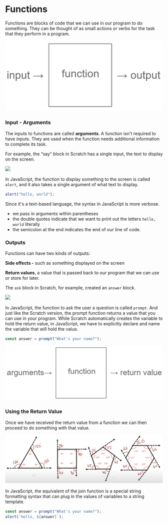 # Functions

Functions are blocks of code that we can use in our program to do something. They can be thought of as small actions or verbs for the task that they perform in a program.

![](../.gitbook/assets/image%20%2827%29.png)

### Input - Arguments

The inputs to functions are called **arguments**. A function isn't required to have inputs. They are used when the function needs additional information to complete its task.

For example, the “say” block in Scratch has a single input, the text to display on the screen.

![](https://lh5.googleusercontent.com/0umy7NpnGxo03tlKa73tzeEaFKHMKWsydJ2cjo8RysDrhtVIwo0SZp9xswLsVEzk10gD5cxV2cMK4uudHl1Tom5IDXrWpkoya-PZo621NQ9PrKMGnw4Ak3emccN6chKIxY3OSueraA)

In JavaScript, the function to display something to the screen is called `alert`, and it also takes a single argument of what text to display.

```javascript
alert("hello, world");
```

Since it's a text-based language, the syntax in JavaScript is more verbose.

* we pass in arguments within parentheses
* the double quotes indicate that we want to print out the letters `hello, world` literally
* the semicolon at the end indicates the end of our line of code.

###  Outputs

Functions can have two kinds of outputs:

**Side effects -** such as something displayed on the screen

**Return values**, a value that is passed back to our program that we can use or store for later.

The `ask` block in Scratch, for example, created an `answer` block.

![](https://lh6.googleusercontent.com/qcZr24T0NgkTUBnp0Y31z2z9cpO5p35VIBSxLtJv9Xds8de0zVCC0tAkpj0D9d4hmGhnL83kULDdBQavkTn0vBaP8NQB-jrQRuYGCsqWyRU5Uwhe-b2n9dACJfdHwJrEmXZcxD46tw)

In JavaScript, the function to ask the user a question is called `prompt`. And just like the Scratch version, the prompt function returns a value that you can use in your program. While Scratch automatically creates the variable to hold the return value, in JavaScript, we have to explicitly declare and name the variable that will hold the value.

```javascript
const answer = prompt("What's your name?");
```

![](../.gitbook/assets/image%20%289%29.png)

### Using the Return Value

Once we have received the return value from a function we can then proceed to do something with that value.

![](../.gitbook/assets/image%20%2820%29.png)

In JavaScript, the equivalent of the join function is a special string formatting syntax that can plug in the values of variables to a string template.

```javascript
const answer = prompt("What's your name?");
alert(`hello, ${answer}`);
```

